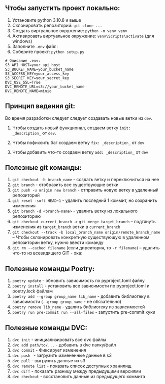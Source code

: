 ## Чтобы запустить проект локально:
1. Установите python 3.10.8 и выше
2. Склонировать репозиторий: ``git clone ...``
3. Создать виртуальное окружение: ``python -m venv venv``
4. Активироавть виртуальное окружение: ``venv\Scripts\activate`` (для windows)
5. Заполните ``.env`` файл:
6. Соберите проект: ``python setup.py``

```
# Описание .env:
S3_API_HOST=your_api_host
S3_BUCKET_NAME=your_bucket_name
S3_ACCESS_KEY=your_access_key
S3_SECRET_KEY=your_secret_key
DVC_USE_SSL=True
DVC_REMOTE_URL=s3://your_bucket_name
DVC_REMOTE_NAME=minio
```

## Принцип ведения git:

Во время разработки следует следует создавать новые ветки из ``dev``.

1. Чтобы создать новый функционал, создаем ветку ``init: _description_`` от ``dev``.

2. Чтобы пофиксить баг создаем ветку ``fix: _description_`` от ``dev``

2. Чтобы добавить что-то создаем ветку ``add: _description_`` от ``dev``


## Полезные git команды:
1. ``git checkout -b branch_name`` - создать ветку и переключиться на нее
2. ``git branch`` - отобразить все существующие ветки
3. ``git push -u origin new branch``  - отправить новую ветку в удаленный репозиторий
4. ``git reset -soft HEAD~1`` - удалить последний 1 коммит, но сохранить изменения
5. ``git branch -d <branch-name>`` - удалить ветку из локального репозиторию
6. ``git checkout current_branch`` ``->`` ``git merge target_branch`` – подтянуть изменения из ``target_branch`` ветки в ``current_branch``
7. ``git checkout --track -b local_branch_name origin/remote_branch_name`` – Чтобы склонировать конкретную существующую в удаленном репозитории ветку, нужно ввести команду
8. ``git rm --cached filename`` (если директория, то ``-r filename``) – удалить что-то из всевидящего GIT - ока:

## Полезные команды Poetry:
1. ``poetry update`` - обновить зависимость по pyproject.toml файлу
2. ``poetry install`` - установить все зависимости по pyproject.toml и poetry.lock файлам
3. ``poetry add --group group_name lib_name`` - добавить библиотеку в зависимости (``--group group_name`` - не обязательно)
4. ``poetry remove lib_name`` - удалить библиотеку из зависимостей
5. ``poetry run pre-commit run --all-files`` - запустить pre-commit хуки

## Полезные команды DVC:
1. ``dvc init`` - инициализировать все dvc файлы
2. ``dvc add path/to/...`` - добавить в dvc папку/файл
3. ``dvc commit`` - Фиксирует изменения
4. ``dvc push `` - загрузить измененные данные в s3
5. ``dvc pull`` - выгрузить данные из s3
6. ``dvc remote list`` - показать список доступных хранилищ
7. ``dvc diff`` - показать разницу между предыдущими версиями
8. ``dvc checkout`` - восстановить данные из предыдущего коммита
